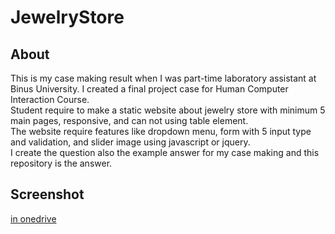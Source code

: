 # JewelryStore

## About
This is my case making result when I was part-time laboratory assistant at Binus University. I created a final project case for Human Computer Interaction Course.\
Student require to make a static website about jewelry store with minimum 5 main pages, responsive, and can not using table element.\
The website require features like dropdown menu, form with 5 input type and validation, and slider image using javascript or jquery.\
I create the question also the example answer for my case making and this repository is the answer.

## Screenshot
[in onedrive](https://binusianorg-my.sharepoint.com/personal/eric_sentosa_binus_ac_id/_layouts/15/guestaccess.aspx?folderid=0a92ed65812da4feab17bf520df34da43&authkey=AfR8_2OHqTd9ObQrIjakZ8U&e=kUPINN)
